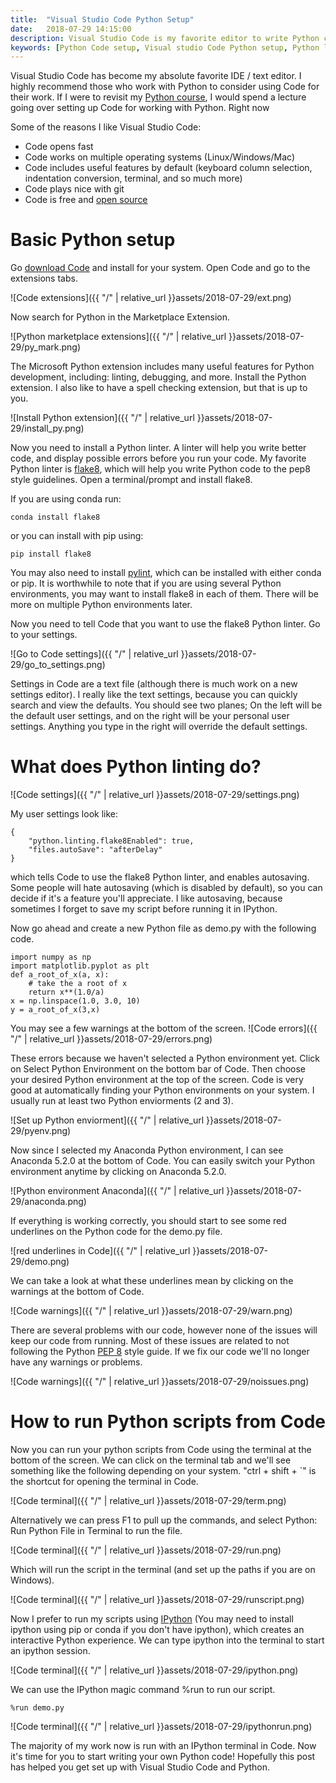 ```yaml
---
title:  "Visual Studio Code Python Setup"
date:   2018-07-29 14:15:00
description: Visual Studio Code is my favorite editor to write Python code. This post shows you how to setup Code so that you can begin using Code to write better Python!
keywords: [Python Code setup, Visual studio Code Python setup, Python linting in Code, flake8 Code setup python]
---
```


Visual Studio Code has become my absolute favorite IDE / text editor. I highly recommend those who work with Python to consider using Code for their work. If I were to revisit my [Python course](https://github.com/cjekel/Introduction-to-Python-Numerical-Analysis-for-Engineers-and-Scientist), I would spend a lecture going over setting up Code for working with Python. Right now

Some of the reasons I like Visual Studio Code:
- Code opens fast
- Code works on multiple operating systems (Linux/Windows/Mac)
- Code includes useful features by default (keyboard column selection, indentation conversion, terminal, and so much more)
- Code plays nice with git
- Code is free and [open source](https://github.com/Microsoft/vscode)

# Basic Python setup

Go [download Code](https://code.visualstudio.com/Download) and install for your system. Open Code and go to the extensions tabs.

![Code extensions]({{ "/" | relative_url  }}assets/2018-07-29/ext.png)

Now search for Python in the Marketplace Extension.

![Python marketplace extensions]({{ "/" | relative_url  }}assets/2018-07-29/py_mark.png)

The Microsoft Python extension includes many useful features for Python development, including: linting, debugging, and more. Install the Python extension. I also like to have a spell checking extension, but that is up to you. 

![Install Python extension]({{ "/" | relative_url  }}assets/2018-07-29/install_py.png)

Now you need to install a Python linter. A linter will help you write better code, and display possible errors before you run your code. My favorite Python linter is [flake8](https://pypi.org/project/flake8/), which will help you write Python code to the pep8 style guidelines. Open a terminal/prompt and install flake8. 

If you are using conda run:
```
conda install flake8
```
or you can install with pip using:
```
pip install flake8
```
You may also need to install [pylint](https://pypi.org/project/pylint/), which can be installed with either conda or pip. It is worthwhile to note that if you are using several Python environments, you may want to install flake8 in each of them. There will be more on multiple Python environments later.

Now you need to tell Code that you want to use the flake8 Python linter. Go to your settings.

![Go to Code settings]({{ "/" | relative_url  }}assets/2018-07-29/go_to_settings.png)

Settings in Code are a text file (although there is much work on a new settings editor). I really like the text settings, because you can quickly search and view the defaults. You should see two planes; On the left will be the default user settings, and on the right will be your personal user settings. Anything you type in the right will override the default settings.

# What does Python linting do?

![Code settings]({{ "/" | relative_url  }}assets/2018-07-29/settings.png)

My user settings look like:
```
{
    "python.linting.flake8Enabled": true,
    "files.autoSave": "afterDelay"
}
```
which tells Code to use the flake8 Python linter, and enables autosaving. Some people will hate autosaving (which is disabled by default), so you can decide if it's a feature you'll appreciate. I like autosaving, because sometimes I forget to save my script before running it in IPython.

Now go ahead and create a new Python file as demo.py with the following code.
```
import numpy as np
import matplotlib.pyplot as plt
def a_root_of_x(a, x):
    # take the a root of x
    return x**(1.0/a)
x = np.linspace(1.0, 3.0, 10)
y = a_root_of_x(3,x)
```

You may see a few warnings at the bottom of the screen.
![Code errors]({{ "/" | relative_url  }}assets/2018-07-29/errors.png)

These errors because we haven't selected a Python environment yet. Click on Select Python Environment on the bottom bar of Code. Then choose your desired Python environment at the top of the screen. Code is very good at automatically finding your Python environments on your system. I usually run at least two Python enviorments (2 and 3).

![Set up Python enviorment]({{ "/" | relative_url  }}assets/2018-07-29/pyenv.png)

Now since I selected my Anaconda Python environment, I can see Anaconda 5.2.0 at the bottom of Code. You can easily switch your Python environment anytime by clicking on Anaconda 5.2.0.

![Python environment Anaconda]({{ "/" | relative_url  }}assets/2018-07-29/anaconda.png)

If everything is working correctly, you should start to see some red underlines on the Python code for the demo.py file.

![red underlines in Code]({{ "/" | relative_url  }}assets/2018-07-29/demo.png)

We can take a look at what these underlines mean by clicking on the warnings at the bottom of Code.

![Code warnings]({{ "/" | relative_url  }}assets/2018-07-29/warn.png)

There are several problems with our code, however none of the issues will keep our code from running. Most of these issues are related to not following the Python [PEP 8](https://www.python.org/dev/peps/pep-0008/) style guide. If we fix our code we'll no longer have any warnings or problems.

![Code warnings]({{ "/" | relative_url  }}assets/2018-07-29/noissues.png)

# How to run Python scripts from Code

Now you can run your python scripts from Code using the terminal at the bottom of the screen. We can click on the terminal tab and we'll see something like the following depending on your system. "ctrl + shift + `" is the shortcut for opening the terminal in Code.

![Code terminal]({{ "/" | relative_url  }}assets/2018-07-29/term.png)

Alternatively we can press F1 to pull up the commands, and select Python: Run Python File in Terminal to run the file.

![Code terminal]({{ "/" | relative_url  }}assets/2018-07-29/run.png)

Which will run the script in the terminal (and set up the paths if you are on Windows).

![Code terminal]({{ "/" | relative_url  }}assets/2018-07-29/runscript.png)

Now I prefer to run my scripts using [IPython](https://pypi.org/project/ipython/) (You may need to install ipython using pip or conda if you don't have ipython), which creates an interactive Python experience. We can type ipython into the terminal to start an ipython session.

![Code terminal]({{ "/" | relative_url  }}assets/2018-07-29/ipython.png)

We can use the IPython magic command %run to run our script.
```
%run demo.py
```
![Code terminal]({{ "/" | relative_url  }}assets/2018-07-29/ipythonrun.png)

The majority of my work now is run with an IPython terminal in Code. Now it's time for you to start writing your own Python code! Hopefully this post has helped you get set up with Visual Studio Code and Python.
